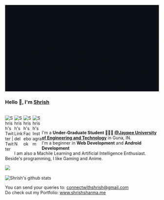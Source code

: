 <img src="https://github.com/shrish-sharma-git/shrish-sharma-git/blob/master/assets/header_git.gif" alt="Shrish Sharma Hero Image">

### Hello 👋, I'm [Shrish](https://shrishsharma.me) 

<br/>
<a href="https://twitter.com/shrish_sharma_">
  <img align="left" alt="Shrish's Twitter | Twitter" width="30px" src="https://image.flaticon.com/icons/svg/2111/2111703.svg" />
</a>
<a href="https://www.linkedin.com/in/shrish-sharma">
  <img align="left" alt="Shrish's LinkdeIN" width="30px" src="https://image.flaticon.com/icons/svg/2111/2111465.svg" />
</a>
<a href="https://www.facebook.com/shrish0608">
  <img align="left" alt="Shrish's Facebook" width="30px" src="https://image.flaticon.com/icons/svg/2111/2111342.svg" />
</a>
<a href="https://www.instagram.com/shrish_sharma_/">
  <img align="left" alt="Shrish's Instagram" width="30px" src="https://image.flaticon.com/icons/svg/2111/2111421.svg" />
</a><br /> <br />

I'm a **Under-Graduate Student 👨🏽‍💼 [@Jaypee University of Engineering and Technology](https://www.juet.ac.in)** in Guna, IN. <br />
I'm a beginner in **Web Development** and **Android Development** <br />
I am also a Machile Learning and Artificial Intelligence Enthusiast. <br />
Beside's programming, I like Gaming and Anime. <br />

![](https://komarev.com/ghpvc/?username=shrish-sharma-git)

![Shrish's github stats](https://github-readme-stats.vercel.app/api?username=shrish-sharma-git&count_private=true&theme=midnight-purple&show_icons=true)

You can send your queries to: <connectwithshrish@gmail.com> <br/>
Do check out my Portfolio: www.shrishsharma.me 
